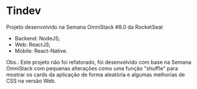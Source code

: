 # Tindev

Projeto desenvolvido na Semana OmniStack #8.0 da RocketSeat


- Backend: NodeJS;
- Web: ReactJS;
- Mobile: React-Native.

Obs.: Este projeto não foi refatorado, foi desenvolvido com base na Semana OmniStack com pequenas alterações como uma função "shuffle" para mostrar os cards da aplicação de forma aleatória e algumas melhorias de CSS na versão Web.

